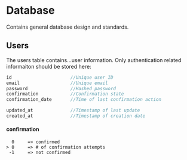 # Database
Contains general database design and standards.

## Users
The users table contains...user information. Only authentication related informaiton should be stored here:

```php
id                      //Unique user ID
email                   //Unique email
password                //Hashed password
confirmation            //Confirmation state
confirmation_date       //Time of last confirmation action

updated_at              //Timestamp of last update
created_at              //Timestamp of creation date
```

#### confirmation
      0     => confirmed
    > 0     => # of confirmation attempts
     -1     => not confirmed